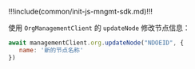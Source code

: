 !!!include(common/init-js-mngmt-sdk.md)!!!

使用 `OrgManagementClient` 的 `updateNode` 修改节点信息：

```javascript
await managementClient.org.updateNode("NDOEID", {
   name: '新的节点名称'
})
```